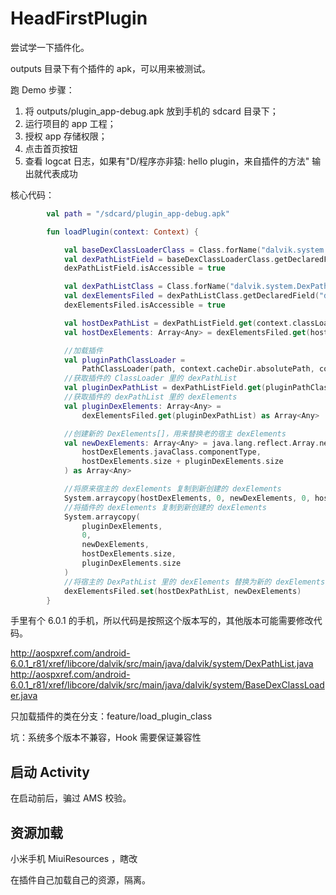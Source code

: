 # HeadFirstPlugin

尝试学一下插件化。

outputs 目录下有个插件的 apk，可以用来被测试。

跑 Demo 步骤：
1. 将 outputs/plugin_app-debug.apk 放到手机的 sdcard 目录下；
2. 运行项目的 app 工程；
3. 授权 app 存储权限；
4. 点击首页按钮
5. 查看 logcat 日志，如果有"D/程序亦非猿: hello plugin，来自插件的方法" 输出就代表成功

核心代码：
```kotlin
        val path = "/sdcard/plugin_app-debug.apk"

        fun loadPlugin(context: Context) {

            val baseDexClassLoaderClass = Class.forName("dalvik.system.BaseDexClassLoader")
            val dexPathListField = baseDexClassLoaderClass.getDeclaredField("pathList")
            dexPathListField.isAccessible = true

            val dexPathListClass = Class.forName("dalvik.system.DexPathList")
            val dexElementsFiled = dexPathListClass.getDeclaredField("dexElements")
            dexElementsFiled.isAccessible = true

            val hostDexPathList = dexPathListField.get(context.classLoader)
            val hostDexElements: Array<Any> = dexElementsFiled.get(hostDexPathList) as Array<Any>

            //加载插件
            val pluginPathClassLoader =
                PathClassLoader(path, context.cacheDir.absolutePath, context.classLoader)
            //获取插件的 ClassLoader 里的 dexPathList
            val pluginDexPathList = dexPathListField.get(pluginPathClassLoader)
            //获取插件的 dexPathList 里的 dexElements
            val pluginDexElements: Array<Any> =
                dexElementsFiled.get(pluginDexPathList) as Array<Any>

            //创建新的 DexElements[]，用来替换老的宿主 dexElements
            val newDexElements: Array<Any> = java.lang.reflect.Array.newInstance(
                hostDexElements.javaClass.componentType,
                hostDexElements.size + pluginDexElements.size
            ) as Array<Any>

            //将原来宿主的 dexElements 复制到新创建的 dexElements
            System.arraycopy(hostDexElements, 0, newDexElements, 0, hostDexElements.size)
            //将插件的 dexElements 复制到新创建的 dexElements
            System.arraycopy(
                pluginDexElements,
                0,
                newDexElements,
                hostDexElements.size,
                pluginDexElements.size
            )
            //将宿主的 DexPathList 里的 dexElements 替换为新的 dexElements，完成插件的类加载
            dexElementsFiled.set(hostDexPathList, newDexElements)
        }
```

手里有个 6.0.1 的手机，所以代码是按照这个版本写的，其他版本可能需要修改代码。

http://aospxref.com/android-6.0.1_r81/xref/libcore/dalvik/src/main/java/dalvik/system/DexPathList.java
http://aospxref.com/android-6.0.1_r81/xref/libcore/dalvik/src/main/java/dalvik/system/BaseDexClassLoader.java


只加载插件的类在分支：feature/load_plugin_class 

坑：系统多个版本不兼容，Hook 需要保证兼容性

## 启动 Activity

在启动前后，骗过 AMS 校验。

## 资源加载
小米手机 MiuiResources ，瞎改

在插件自己加载自己的资源，隔离。